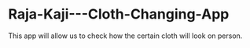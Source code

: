 # Raja-Kaji---Cloth-Changing-App
This app will allow us to check how the certain cloth will look on person. 
